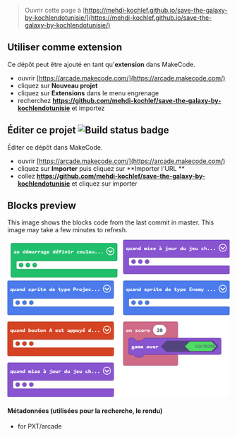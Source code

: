  


> Ouvrir cette page à [https://mehdi-kochlef.github.io/save-the-galaxy-by-kochlendotunisie/](https://mehdi-kochlef.github.io/save-the-galaxy-by-kochlendotunisie/)

## Utiliser comme extension

Ce dépôt peut être ajouté en tant qu'**extension** dans MakeCode.

* ouvrir [https://arcade.makecode.com/](https://arcade.makecode.com/)
* cliquez sur **Nouveau projet**
* cliquez sur **Extensions** dans le menu engrenage
* recherchez **https://github.com/mehdi-kochlef/save-the-galaxy-by-kochlendotunisie** et importez

## Éditer ce projet ![Build status badge](https://github.com/mehdi-kochlef/save-the-galaxy-by-kochlendotunisie/workflows/MakeCode/badge.svg)

Éditer ce dépôt dans MakeCode.

* ouvrir [https://arcade.makecode.com/](https://arcade.makecode.com/)
* cliquez sur **Importer** puis cliquez sur **Importer l'URL **
* collez **https://github.com/mehdi-kochlef/save-the-galaxy-by-kochlendotunisie** et cliquez sur importer

## Blocks preview

This image shows the blocks code from the last commit in master.
This image may take a few minutes to refresh.

![A rendered view of the blocks](https://github.com/mehdi-kochlef/save-the-galaxy-by-kochlendotunisie/raw/master/.github/makecode/blocks.png)

#### Métadonnées (utilisées pour la recherche, le rendu)

* for PXT/arcade
<script src="https://makecode.com/gh-pages-embed.js"></script><script>makeCodeRender("{{ site.makecode.home_url }}", "{{ site.github.owner_name }}/{{ site.github.repository_name }}");</script>
